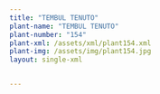 ```yaml
---
title: "TEMBUL TENUTO"
plant-name: "TEMBUL TENUTO"
plant-number: "154"
plant-xml: /assets/xml/plant154.xml
plant-img: /assets/img/plant154.jpg
layout: single-xml


---
```


